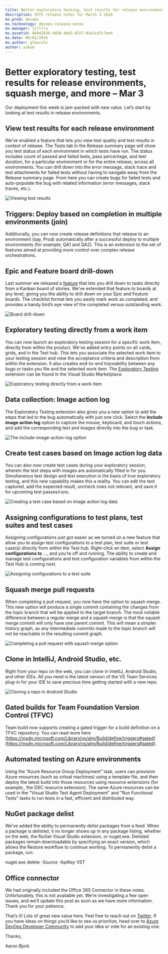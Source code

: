 ```yaml
---
title: Better exploratory testing, test results for release environments, squash merge, and more – Mar 3
description: VSTS release notes for March 3 2016
ms.prod: devops
ms.technology: devops-release-notes
ms.manager: jillfra
ms.assetid: 66042038-4458-4bd3-8257-91e3cd7c7ee4
ms.date: 06/01/2016
ms.author: glmorale
author: yukom
---
```


# Better exploratory testing, test results for release environments, squash merge, and more – Mar 3

Our deployment this week is jam-packed with new value. Let’s start by looking at test results in release environments.

## View test results for each release environment

We’ve enabled a feature that lets you view test quality and test results in context of release. The Tests tab in the Release summary page will show you test status of each environment in which tests have run. The status includes count of passed and failed tests, pass percentage, and test duration, for a particular environment or for the entire release, across all environments. You can drill down into the error message, stack trace and test attachments for failed tests without having to navigate away from the Release summary page. From here you can create bugs for failed tests and auto-populate the bug with related information (error messages, stack traces, etc.).

![Viewing test results](_img/3_3_01.png)

## Triggers: Deploy based on completion in multiple environments (join)

Additionally, you can now create release definitions that release to an environment (say, Prod) automatically after a successful deploy to multiple environments (for example, QA1 and QA2). This is an extension to the set of features aimed at providing more control over complex release orchestrations.

## Epic and Feature board drill-down

Last summer we released a [feature](../2015/sep-18-team-services.md) that lets you drill down to tasks directly from a Kanban board of stories. We’ve extended that feature to boards at any level, giving you the ability to drill down on your Epic and Feature boards. The checklist format lets you easily mark work as completed, and provides a handy bird’s eye view of the completed versus outstanding work.

![Board drill-down](_img/3_3_02.png)

## Exploratory testing directly from a work item

You can now launch an exploratory testing session for a specific work item, directly from within the product. We’ve added entry points on all cards, grids, and in the Test hub. This lets you associate the selected work item to your testing session and view the acceptance criteria and description from within the extension. It also creates end-to-end traceability between any bugs or tasks you file and the selected work item. The [Exploratory Testing](https://marketplace.visualstudio.com/items?itemName=ms.vss-exploratorytesting-web) extension can be found in the Visual Studio Marketplace.

![Exploratory testing directly from a work item](_img/3_3_03.png)

## Data collection: Image action log

The Exploratory Testing extension also gives you a new option to add the steps that led to the bug automatically with just one click. Select the **Include image action log** option to capture the mouse, keyboard, and touch actions, and add the corresponding text and images directly into the bug or task.

![The include-image-action-log option](_img/3_3_04.png)

## Create test cases based on Image action log data

You can also now create test cases during your exploratory session, wherein the test steps with images are automatically filled in for you. Simultaneous test design and test execution is the basis of true exploratory testing, and this new capability makes this a reality. You can edit the text captured, add the expected result, uncheck rows not relevant, and save it for upcoming test passes/runs.

![Creating a test case based on image action log data](_img/3_3_05.png)

## Assigning configurations to test plans, test suites and test cases

Assigning configurations just got easier as we turned on a new feature that allow you to assign test configurations to a test plan, test suite or test case(s) directly from within the Test hub. Right-click an item, select **Assign configurations to** …, and you’re off and running. The ability to create and manage test configurations and test configuration variables from within the Test Hub is coming next.

![Assigning configurations to a test suite](_img/3_3_06.png)

## Squash merge pull requests

When completing a pull request, you now have the option to squash merge. This new option will produce a single commit containing the changes from the topic branch that will be applied to the target branch. The most notable difference between a regular merge and a squash merge is that the squash merge commit will only have one parent commit. This will mean a simpler history graph, as any intermediate commits made to the topic branch will not be reachable in the resulting commit graph.

![Completing a pull request with squash merge option](_img/3_3_07.png)

## Clone in IntelliJ, Android Studio, etc.

Right from your repo on the web, you can clone in IntelliJ, Android Studio, and other IDEs. All you need is the latest version of the VS Team Services plug-in for your IDE to save precious time getting started with a new repo.

![Cloning a repo in Android Studio](_img/3_3_08.png)

## Gated builds for Team Foundation Version Control (TFVC)

Team build now supports creating a gated trigger for a build definition on a TFVC repository. You can read more here [https://msdn.microsoft.com/Library/vs/alm/Build/define/triggers#gated](https://msdn.microsoft.com/Library/vs/alm/Build/define/triggers#gated).

## Automated testing on Azure environments

Using the “Azure Resource Group Deployment” task, users can provision Azure resources (such as virtual machines) using a template file, and then deploy the latest build into those resources using resource extensions (for example,, the DSC resource extension). The same Azure resources can be used in the "Visual Studio Test Agent Deployment" and "Run Functional Tests" tasks to run tests in a fast, efficient and distributed way.

## NuGet package delist

We’ve added the ability to permanently delist packages from a feed. When a package is delisted, it no longer shows up in any package listing, whether on the web, the NuGet Visual Studio extension, or nuget.exe. Delisted packages remain downloadable by specifying an exact version, which allows the Restore workflow to continue working. To permanently delist a package, run:

nuget.exe delete <package ID> <package version> -Source <NuGet v2 endpoint URL> -ApiKey VST

## Office connector

We had originally included the Office 365 Connector in these notes. Unfortunately, this is not available yet.  We’re investigating a few open issues, and we’ll update this post as soon as we have more information. Thank you for your patience.

That’s it! Lots of great new value here. Feel free to reach out on [Twitter](https://twitter.com/AzureDevOps). If you have ideas on things you’d like to see us prioritize, head over to [Azure DevOps Developer Community](https://developercommunity.visualstudio.com/spaces/21/index.html) to add your idea or vote for an existing one.

Thanks,

Aaron Bjork
